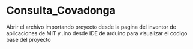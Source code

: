 # Consulta_Covadonga
<html>
  <Title>Archivo .aia y archivo .ino</title>
<Body>Abrir el archivo importando proyecto desde la pagina del inventor de aplicaciones de MIT y .ino desde IDE de arduino para visualizar el codigo base del proyecto</body>
</html>
